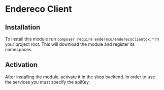 # Endereco Client

## Installation

To install this module run `composer require endereco/enderecoclientox:*` in your project root. This will download the module and register its namespaces.

## Activation

After installing the module, activate it in the shop backend. In order to use the services you must specify the apiKey.
